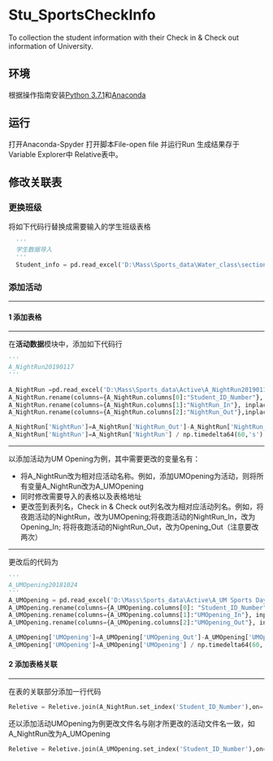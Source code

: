 # Stu_SportsCheckInfo
To collection the student information with their Check in &amp; Check out information of University.

## 环境
根据操作指南安装[Python 3.7.1](https://www.python.org/downloads/release/python-372/)和[Anaconda](https://medium.com/fishtung/python-anaconda-%E7%92%B0%E5%A2%83%E5%AE%89%E8%A3%9D%E6%95%99%E5%AD%B8-86bd13f8399d)

## 运行
打开Anaconda-Spyder
打开脚本File-open file 并运行Run
生成结果存于Variable Explorer中 Relative表中。

## 修改关联表
### 更换班级

将如下代码行替换成需要输入的学生班级表格
```python
  '''
  学生数据导入
  '''
  Student_info = pd.read_excel('D:\Mass\Sports_data\Water_class\section019.xlsx')
```
### 添加活动
---
#### 1 添加表格
---
在**活动数据**模块中，添加如下代码行
```python 
'''
A_NightRun20190117
'''
      
A_NightRun =pd.read_excel('D:\Mass\Sports_data\Active\A_NightRun20190117.xlsx')         #导入表格，更改文件名，和读入表格地址
A_NightRun.rename(columns={A_NightRun.columns[0]:"Student_ID_Number"}, inplace=True)    #更改文件名*2
A_NightRun.rename(columns={A_NightRun.columns[1]:"NightRun_In"}, inplace=True )         #更改文件名*2，更改Check_in列名
A_NightRun.rename(columns={A_NightRun.columns[2]:"NightRun_Out"},inplace=True)          #更改文件名*2，更改Check_out列名

A_NightRun['NightRun']=A_NightRun['NightRun_Out']-A_NightRun['NightRun_In']             #更改文件名*2，活动列名更改，check in/out更改列名，注意 顺序别写反了
A_NightRun['NightRun']=A_NightRun['NightRun'] / np.timedelta64(60,'s')                  #更改文件名*2，活动列名更改
```
---
以添加活动为UM Opening为例，其中需要更改的变量名有：
* 将A_NightRun改为相对应活动名称。例如，添加UMOpening为活动，则将所有变量A_NightRun改为A_UMOpening
* 同时修改需要导入的表格以及表格地址
* 更改签到表列名，Check in & Check out列名改为相对应活动列名。例如，将夜跑活动的NightRun，改为UMOpening;将夜跑活动的NightRun_In，改为Opening_In; 将将夜跑活动的NightRun_Out，改为Opening_Out（注意要改两次）
---
更改后的代码为
```python
'''
A_UMOpening20181024
'''
A_UMOpening = pd.read_excel('D:\Mass\Sports_data\Active\A_UM Sports Day Opening.xlsx')
A_UMOpening.rename(columns={A_UMOpening.columns[0]: "Student_ID_Number" }, inplace=True)
A_UMOpening.rename(columns={A_UMOpening.columns[1]:"UMOpening_In"}, inplace =True)
A_UMOpening.rename(columns={A_UMOpening.columns[2]:"UMOpening_Out"}, inplace =True)

A_UMOpening['UMOpening']=A_UMOpening['UMOpening_Out']-A_UMOpening['UMOpening_In']
A_UMOpening['UMOpening']=A_UMOpening['UMOpening'] / np.timedelta64(60,'s')

```
#### 2 添加表格关联
---
在表的关联部分添加一行代码
```python
Reletive = Reletive.join(A_NightRun.set_index('Student_ID_Number'),on='Student_ID_Number',how='left')
```
还以添加活动UMOpening为例更改文件名与刚才所更改的活动文件名一致，如A_NightRun改为A_UMOpening
```python
Reletive = Reletive.join(A_UMOpening.set_index('Student_ID_Number'),on='Student_ID_Number',how='left')
```
